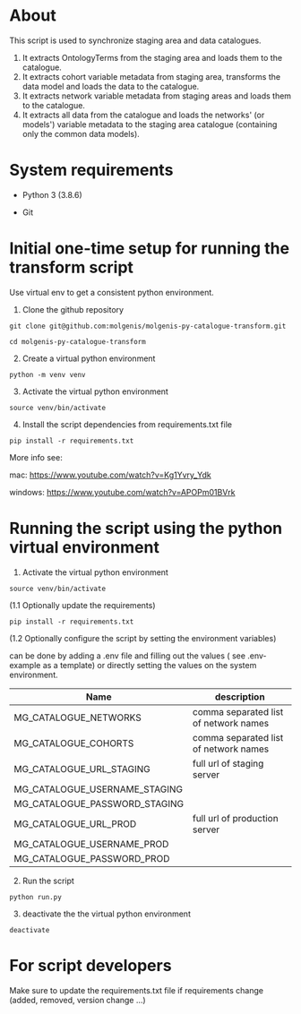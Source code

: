 # About
This script is used to synchronize staging area and data catalogues. 
1. It extracts OntologyTerms from the staging area and loads them to the catalogue. 
2. It extracts cohort variable metadata from staging area, transforms the data model and loads the data to
the catalogue.
3. It extracts network variable metadata from staging areas and loads them to the catalogue.
4. It extracts all data from the catalogue and loads the networks' (or models') variable metadata to the staging 
area catalogue (containing only the common data models).

# System requirements
- Python 3 (3.8.6)

- Git

# Initial one-time setup for running the transform script

Use virtual env to get a consistent python environment.

1. Clone the github repository

`git clone git@github.com:molgenis/molgenis-py-catalogue-transform.git`

`cd molgenis-py-catalogue-transform`

2. Create a virtual python environment

`python -m venv venv` 

3. Activate the virtual python environment

`source venv/bin/activate`

4. Install the script dependencies from requirements.txt file

`pip install -r requirements.txt`

More info see:

mac: https://www.youtube.com/watch?v=Kg1Yvry_Ydk

windows: https://www.youtube.com/watch?v=APOPm01BVrk

# Running the script using the python virtual environment
1. Activate the virtual python environment

`source venv/bin/activate`

(1.1 Optionally update the requirements)

`pip install -r requirements.txt`

(1.2 Optionally configure the script by setting the environment variables)

can be done by adding a .env file and filling out the values ( see .env-example as a template)
or directly setting the values on the system environment.
 
| Name        | description  |
| ------------- | ------------- |
| MG_CATALOGUE_NETWORKS | comma separated list of network names|
| MG_CATALOGUE_COHORTS | comma separated list of network names |
| MG_CATALOGUE_URL_STAGING| full url of staging server|
| MG_CATALOGUE_USERNAME_STAGING| |
| MG_CATALOGUE_PASSWORD_STAGING| |
| MG_CATALOGUE_URL_PROD| full url of production server |
| MG_CATALOGUE_USERNAME_PROD| |
| MG_CATALOGUE_PASSWORD_PROD| |

2. Run the script

`python run.py`

3. deactivate the the virtual python environment

`deactivate`

# For script developers
Make sure to update the requirements.txt file if requirements change (added, removed, version change ...)


